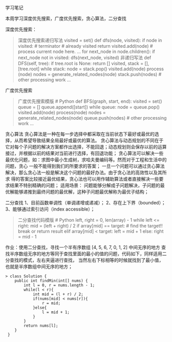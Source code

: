 学习笔记

本周学习深度优先搜索，广度优先搜索，贪心算法，二分查找

深度优先搜索：
>   深度优先搜索递归写法
    visited = set() 
    def dfs(node, visited):
        if node in visited: # terminator
        	# already visited 
        	return 
    	visited.add(node) 
    	# process current node here. 
    	...
    	for next_node in node.children(): 
    		if next_node not in visited: 
    			dfs(next_node, visited)
>   非递归写法
    def DFS(self, tree): 
 	if tree.root is None: 
 		return [] 
 	visited, stack = [], [tree.root]
 	while stack: 
 		node = stack.pop() 
 		visited.add(node)
 		process (node) 
 		nodes = generate_related_nodes(node) 
 		stack.push(nodes) 
 	# other processing work 
 	...

广度优先搜索
>   广度优先搜索模版
    # Python
    def BFS(graph, start, end):
        visited = set()
    	queue = [] 
    	queue.append([start]) 
    	while queue: 
    		node = queue.pop() 
    		visited.add(node)
    		process(node) 
    		nodes = generate_related_nodes(node) 
    		queue.push(nodes)
    	# other processing work 
    	...
    
贪心算法
    贪心算法是一种在每一步选择中都采取在当前状态下最好或最优的选择，从而希望导致结果全局最好或最优的算法。
    贪心算法与动态规划的不同在于它对每个子问题的解决方案都作出选择，不能回退；动态规划则会保存以前的运算
接过，并根据以前的结果对当前进行选择，有回退功能；
    贪心算法可以解决一些最优化问题，如：求图中最小生成树，求哈夫曼编码等。然而对于工程和生活中的问题，贪心
一般不能得到我们的所要求的答案；
    一旦一个问题可以通过贪心算法解决，那么贪心法一般是解决这个问题的最好办法。由于贪心法的高效性以及其所求
得的答案比较接近最优结果，贪心法也可以用作辅助算法或者直接解决一些要求结果不特别精确的问题；
    适用场景：
        问题能够分解成子问题解决，子问题的最优解能够递推到最终问题的最优解，这种子问题最优解称为最优子结构；
        
二分查找
    1、目前函数单调性（单调递增或递减）；
    2、存在上下界（bounded）；
    3、能够通过索引访问（index accessible）；
>   二分查找代码模版
    # Python
    left, right = 0, len(array) - 1 
    while left <= right: 
    	  mid = (left + right) / 2 
    	  if array[mid] == target: 
    		    # find the target!! 
    		    break or return result 
    	  elif array[mid] < target: 
    		    left = mid + 1 
    	  else: 
    		    right = mid - 1

作业：使用二分查找，寻找一个半有序数组 [4, 5, 6, 7, 0, 1, 2] 中间无序的地方
     查找半序数组无序的地方等同于查找里面的最小的值的问题，代码如下，同样适用二分查找的模式，左右夹逼进行查找，
当然左右下标相等的时候就找到了最小值，也就是半序数组中间无序的地方；
    
    > class Solution {
        public int findMin(int[] nums) {
            int l = 0, r = nums.length - 1;
            while(l < r){
                int mid = (l + r) / 2;
                if(nums[mid] < nums[r]){
                    r = mid;
                }else{
                    l = mid + 1;
                }
            }
            return nums[l];
        }
     }

    